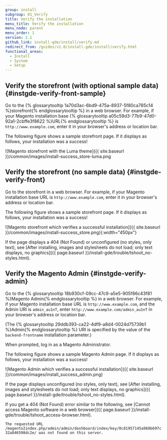 ```yaml
---
group: install
subgroup: 01_Verify
title: Verify the installation
menu_title: Verify the installation
menu_node: parent
menu_order: 1
version: 2.1
github_link: install-gde/install/verify.md
redirect_from: /guides/v1.0/install-gde/install/verify.html
functional_areas:
  - Install
  - System
  - Setup
---
```


## Verify the storefront (with optional sample data) {#instgde-verify-front-sample}
Go to the {% glossarytooltip 1a70d3ac-6bd9-475a-8937-5f80ca785c14 %}storefront{% endglossarytooltip %} in a web browser. For example, if your Magento installation base {% glossarytooltip a05c59d3-77b9-47d0-92a1-2cbffe3f8622 %}URL{% endglossarytooltip %} is `http://www.example.com`, enter it in your browser's address or location bar.

The following figure shows a sample storefront page. If it displays as follows, your installation was a success!

![Magento storefront with the Luma theme]({{ site.baseurl }}/common/images/install-success_store-luma.png

## Verify the storefront (no sample data) {#instgde-verify-front}

Go to the storefront in a web browser. For example, if your Magento installation base URL is `http://www.example.com`, enter it in your browser's address or location bar.

The following figure shows a sample storefront page. If it displays as follows, your installation was a success!

![Magento storefront which verifies a successful installation]({{ site.baseurl }}/common/images/install-success_store.png){:width="450px"}

If the page displays a 404 (Not Found) or unconfigured (no styles, only text), see [After installing, images and stylesheets do not load; only text displays, no graphics]({{ page.baseurl }}/install-gde/trouble/tshoot_no-styles.html).

## Verify the Magento Admin {#instgde-verify-admin}

Go to the {% glossarytooltip 18b930cf-09cc-47c9-a5e5-905f86c43f81 %}Magento Admin{% endglossarytooltip %} in a web browser. For example, if your Magento installation base URL is `http://www.example.com`, and the Admin URI is `admin_au1nT`, enter `http://www.example.com/admin_au1nT` in your browser's address or location bar.

(The {% glossarytooltip 29ddb393-ca22-4df9-a8d4-0024d75739b1 %}Admin{% endglossarytooltip %} URI is specified by the value of the `backend-frontname` installation parameter.)

When prompted, log in as a Magento Administrator.

The following figure shows a sample Magento Admin page. If it displays as follows, your installation was a success!

![Magento Admin which verifies a successful installation]({{ site.baseurl }}/common/images/install_success_admin.png)

If the page displays unconfigured (no styles, only text), see [After installing, images and stylesheets do not load; only text displays, no graphics]({{ page.baseurl }}/install-gde/trouble/tshoot_no-styles.html).

If you get a 404 (Not Found) error similar to the following, see [Cannot access Magento software in a web browser]({{ page.baseurl }}/install-gde/trouble/tshoot_access-browser.html).

`The requested URL /magento2index.php/admin/admin/dashboard/index/key/0c81957145a968b697c32a846598dc2e/ was not found on this server.`
